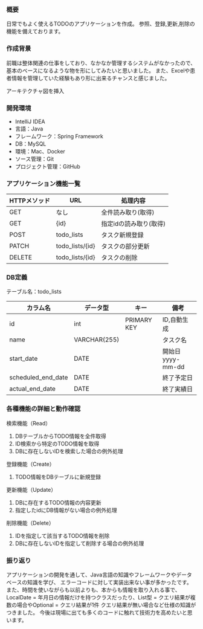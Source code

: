 ### 概要

日常でもよく使えるTODOのアプリケーションを作成。
参照、登録,更新,削除の機能を備えております。

### 作成背景

前職は整体関連の仕事をしており、なかなか管理するシステムがなかったので、
基本のベースになるような物を形にしてみたいと思いました。
また、Excelや患者情報を管理していた経験もあり形に出来るチャンスと感じました。

アーキテクチャ図を挿入

### 開発環境

* IntelliJ IDEA
* 言語：Java
* フレームワーク：Spring Framework
* DB：MySQL
* 環境：Mac、Docker
* ソース管理：Git
* プロジェクト管理：GitHub

### アプリケーション機能一覧

| HTTPメソッド | URL             | 処理内容          |
|----------|-----------------|---------------|
| GET      | なし              | 全件読み取り(取得)    |
| GET      | {id}            | 指定idの読み取り(取得) |
| POST     | todo_lists      | タスク新規登録       |
| PATCH    | todo_lists/{id} | タスクの部分更新      |
| DELETE   | todo_lists/{id} | タスクの削除        |

### DB定義

テーブル名：todo_lists

| カラム名               | データ型         | キー          | 備考             |
|--------------------|--------------|-------------|----------------|
| id                 | int          | PRIMARY KEY | ID,自動生成        |
| name               | VARCHAR(255) |             | タスク名           |
| start_date         | DATE         |             | 開始日 yyyy-mm-dd |
| scheduled_end_date | DATE         |             | 終了予定日          |
| actual_end_date    | DATE         |             | 終了実績日          |

### 各種機能の詳細と動作確認

検索機能（Read）

1. DBテーブルからTODO情報を全件取得
2. ID検索から特定のTODO情報を取得
3. DBに存在しないIDを検索した場合の例外処理

登録機能（Create）

1. TODO情報をDBテーブルに新規登録

更新機能（Update）

1. DBに存在するTODO情報の内容更新
2. 指定したidにDB情報がない場合の例外処理

削除機能（Delete）

1. IDを指定して該当するTODO情報を削除
2. DBに存在しないIDを指定して削除する場合の例外処理

### 振り返り

アプリケーションの開発を通して、Java言語の知識やフレームワークやデータベースの知識を学び、
エラーコードに対して実装出来ない事が多かったです。
また、時間を使いながらも以前よりも、本からも情報を取り入れる事で、
LocalDate = 年月日の情報だけを持つクラスだったり、List型 = クエリ結果が複数の場合やOptional = クエリ結果が1件
クエリ結果が無い場合など仕様の知識がつきました。
今後は現場に出ても多くのコードに触れて技術力を高めたいと思います。